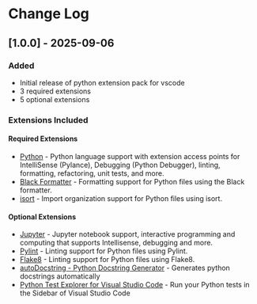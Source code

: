 # Change Log

## [1.0.0] - 2025-09-06

### Added
- Initial release of python extension pack for vscode
- 3 required extensions
- 5 optional extensions

### Extensions Included

#### Required Extensions
- [Python](https://marketplace.visualstudio.com/items?itemName&#x3D;ms-python.python) - Python language support with extension access points for IntelliSense (Pylance), Debugging (Python Debugger), linting, formatting, refactoring, unit tests, and more.
- [Black Formatter](https://marketplace.visualstudio.com/items?itemName&#x3D;ms-python.black-formatter) - Formatting support for Python files using the Black formatter.
- [isort](https://marketplace.visualstudio.com/items?itemName&#x3D;ms-python.isort) - Import organization support for Python files using isort.

#### Optional Extensions  
- [Jupyter](https://marketplace.visualstudio.com/items?itemName&#x3D;ms-toolsai.jupyter) - Jupyter notebook support, interactive programming and computing that supports Intellisense, debugging and more.
- [Pylint](https://marketplace.visualstudio.com/items?itemName&#x3D;ms-python.pylint) - Linting support for Python files using Pylint.
- [Flake8](https://marketplace.visualstudio.com/items?itemName&#x3D;ms-python.flake8) - Linting support for Python files using Flake8.
- [autoDocstring - Python Docstring Generator](https://marketplace.visualstudio.com/items?itemName&#x3D;njpwerner.autodocstring) - Generates python docstrings automatically
- [Python Test Explorer for Visual Studio Code](https://marketplace.visualstudio.com/items?itemName&#x3D;littlefoxteam.vscode-python-test-adapter) - Run your Python tests in the Sidebar of Visual Studio Code
